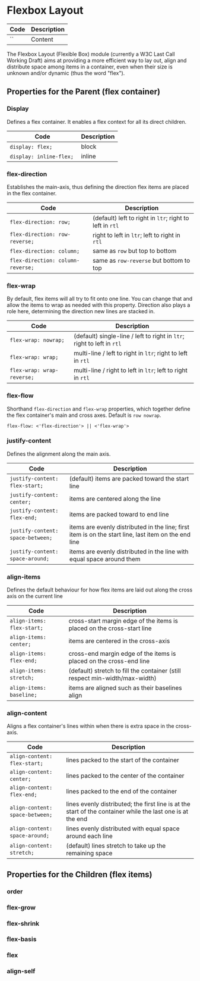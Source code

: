 
# Flexbox Layout

| Code  | Description |
| ------------- | ------------- |
| ``  | Content  |

The Flexbox Layout (Flexible Box) module (currently a W3C Last Call Working Draft) aims at providing a more efficient way to lay out, align and distribute space among items in a container, even when their size is unknown and/or dynamic (thus the word "flex").

## Properties for the Parent (flex container)

### Display

Defines a flex container. It enables a flex context for all its direct children.

| Code  | Description |
| ------------- | ------------- |
| `display: flex;`  |  block  |
| `display: inline-flex;`  | inline  |

### flex-direction

Establishes the main-axis, thus defining the direction flex items are placed in the flex container.

| Code  | Description |
| ------------- | ------------- |
| `flex-direction: row;`  |  (default) left to right in `ltr`; right to left in `rtl`  |
| `flex-direction: row-reverse;`  | right to left in `ltr`; left to right in `rtl`  |
| `flex-direction: column;`  | same as `row` but top to bottom  |
| `flex-direction: column-reverse;`  | same as `row-reverse` but bottom to top  |

### flex-wrap

By default, flex items will all try to fit onto one line. You can change that and allow the items to wrap as needed with this property. Direction also plays a role here, determining the direction new lines are stacked in.

| Code  | Description |
| ------------- | ------------- |
| `flex-wrap: nowrap;`  | (default) single-line / left to right in `ltr`; right to left in `rtl`  |
| `flex-wrap: wrap;`  | multi-line / left to right in `ltr`; right to left in `rtl`  |
| `flex-wrap: wrap-reverse;`  | multi-line / right to left in `ltr`; left to right in `rtl`  |

### flex-flow

Shorthand `flex-direction` and `flex-wrap` properties, which together define the flex container's main and cross axes. Default is `row nowrap`.

`flex-flow: <'flex-direction'> || <'flex-wrap'>`

### justify-content

Defines the alignment along the main axis.

| Code  | Description |
| ------------- | ------------- |
| `justify-content: flex-start;`  | (default) items are packed toward the start line  |
| `justify-content: center;`  | items are centered along the line |
| `justify-content: flex-end;`  | items are packed toward to end line |
| `justify-content: space-between;`  | items are evenly distributed in the line; first item is on the start line, last item on the end line  |
| `justify-content: space-around;`  | items are evenly distributed in the line with equal space around them  |

### align-items

Defines the default behaviour for how flex items are laid out along the cross axis on the current line

| Code  | Description |
| ------------- | ------------- |
| `align-items: flex-start;`  | cross-start margin edge of the items is placed on the cross-start line  |
| `align-items: center;`  | items are centered in the cross-axis  |
| `align-items: flex-end;`  | cross-end margin edge of the items is placed on the cross-end line  |
| `align-items: stretch;`  | (default) stretch to fill the container (still respect min-width/max-width)  |
| `align-items: baseline;`  | items are aligned such as their baselines align  |

### align-content

Aligns a flex container's lines within when there is extra space in the cross-axis.

| Code  | Description |
| ------------- | ------------- |
| `align-content: flex-start;`  | lines packed to the start of the container  |
| `align-content: center;`  | lines packed to the center of the container  |
| `align-content: flex-end;`  | lines packed to the end of the container  |
| `align-content: space-between;`  | lines evenly distributed; the first line is at the start of the container while the last one is at the end  |
| `align-content: space-around;`  | lines evenly distributed with equal space around each line  |
| `align-content: stretch;`  | (default) lines stretch to take up the remaining space  |

## Properties for the Children (flex items)

### order

### flex-grow

### flex-shrink

### flex-basis

### flex

### align-self
